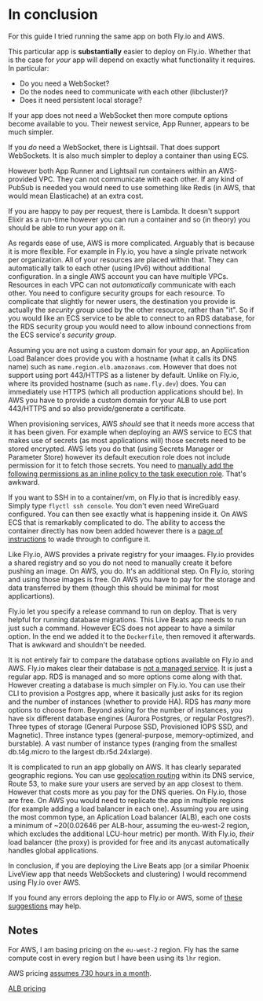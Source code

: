 # In conclusion

For this guide I tried running the same app on both Fly.io and AWS.

This particular app is **substantially** easier to deploy on Fly.io. Whether that is the case for _your_ app will depend on exactly what functionality it requires. In particular:

- Do you need a WebSocket?
- Do the nodes need to communicate with each other (libcluster)?
- Does it need persistent local storage?

If your app does not need a WebSocket then more compute options become available to you. Their newest service, App Runner, appears to be much simpler.

If you _do_ need a WebSocket, there is Lightsail. That does support WebSockets. It is also much simpler to deploy a container than using ECS.

However both App Runner and Lightsail run containers within an AWS-provided VPC. They can not communicate with each other. If any kind of PubSub is needed you would need to use something like Redis (in AWS, that would mean Elasticache) at an extra cost.

If you are happy to pay per request, there is Lambda. It doesn't support Elixir as a run-time however you can run a container and so (in theory) you should be able to run your app on it.

As regards ease of use, AWS is more complicated. Arguably that is because it is more flexible. For example in Fly.io, you have a single private network per organization. All of your resources are placed within that. They can automatically talk to each other (using IPv6) without additional configuration. In a single AWS account you can have multiple VPCs. Resources in each VPC can not _automatically_ communicate with each other. You need to configure security groups for each resource. To complicate that slightly for newer users, the destination you provide is actually the _security group_ used by the other resource, rather than "it". So if you would like an ECS service to be able to connect to an RDS database, for the RDS security group you would need to allow inbound connections from the ECS service's _security group_.

Assuming you are not using a custom domain for your app, an Appliication Load Balancer does provide you with a hostname (what it calls its DNS name) such as `name.region.elb.amazonaws.com`. However that does not support using port 443/HTTPS as a listener by default. Unlike on Fly.io, where its provided hostname (such as `name.fly.dev`) does. You can immediately use HTTPS (which all production applications should be). In AWS you have to provide a custom domain for your ALB to use port 443/HTTPS and so also provide/generate a certificate.

When provisioning services, AWS _should_ see that it needs more access that it has been given. For example when deploying an AWS service to ECS that makes use of secrets (as most applications will) those secrets need to be stored encrypted. AWS lets you do that (using Secrets Manager or Parameter Store) however its default execution role does not include permission for it to fetch those secrets. You need to [manually add the following permissions as an inline policy to the task execution role](https://docs.aws.amazon.com/AmazonECS/latest/developerguide/task_execution_IAM_role.html). That's awkward.

If you want to SSH in to a container/vm, on Fly.io that is incredibly easy. Simply type `flyctl ssh console`. You don't even need WireGuard configured. You can then see exactly what is happening inside it. On AWS ECS that is remarkably complicated to do. The ability to access the container directly has now been added however there is a [page of instructions](https://aws.amazon.com/blogs/containers/new-using-amazon-ecs-exec-access-your-containers-fargate-ec2/) to wade through to configure it.

Like Fly.io, AWS provides a private registry for your imaages. Fly.io provides a shared registry and so you do not need to manually create it before pushing an image. On AWS, you do. It's an additional step. On Fly.io, storing and using those images is free. On AWS you have to pay for the storage and data transferred by them (though this should be minimal for most applicartions).

Fly.io let you specify a release command to run on deploy. That is very helpful for running database migrations. This Live Beats app needs to run just such a command. However ECS does not appear to have a similar option. In the end we added it to the `Dockerfile`, then removed it afterwards. That is awkward and shouldn't be needed.

It is not entirely fair to compare the database options available on Fly.io and AWS. Fly.io makes clear their database is [not a managed service](https://fly.io/docs/postgres/getting-started/what-you-should-know/). It is just a regular app. RDS is managed and so more options come along with that. However creating a database is much simpler on Fly.io. You can use their CLI to provision a Postgres app, where it basically just asks for its region and the number of instances (whether to provide HA). RDS has _many_ more options to choose from. Beyond asking for the number of instances, you have six different database engines (Aurora Postgres, or regular Postgres?). Three types of storage (General Purpose SSD, Provisioned IOPS SSD, and Magnetic). Three instance types (general-purpose, memory-optimized, and burstable). A vast number of instance types (ranging from the smallest db.t4g.micro to the largest db.r5d.24xlarge).

It is complicated to run an app globally on AWS. It has clearly separated geographic regions. You can use [geolocation routing](https://docs.aws.amazon.com/Route53/latest/DeveloperGuide/routing-policy-geo.html) within its DNS service, Route 53, to make sure your users are served by an app closest to them. However that costs more as you pay for the DNS queries. On Fly.io, those are free. On AWS you would need to replicate the app in multiple regions (for example adding a load balancer in each one). Assuming you are using the most common type, an Aplication Load balancer (ALB), each one costs a minimum of ~$20 ($0.02646 per ALB-hour, assuming the eu-west-2 region, which excludes the additional LCU-hour metric) per month. With Fly.io, _their_ load balancer (the proxy) is provided for free and its anycast automatically handles global applications.

In conclusion, if you are deploying the Live Beats app (or a similar Phoenix LiveView app that needs WebSockets and clustering) I would recommend using Fly.io over AWS.

If you found any errors deploing the app to Fly.io or AWS, some of [these suggestions](/docs/14-any-errors.md) may help.

## Notes

For AWS, I am basing pricing on the `eu-west-2` region. Fly has the same compute cost in every region but I have been using its `lhr` region.

AWS pricing [assumes 730 hours in a month](https://aws.amazon.com/calculator/calculator-assumptions/).

[ALB pricing](https://aws.amazon.com/elasticloadbalancing/pricing/?nc=sn&loc=3)
